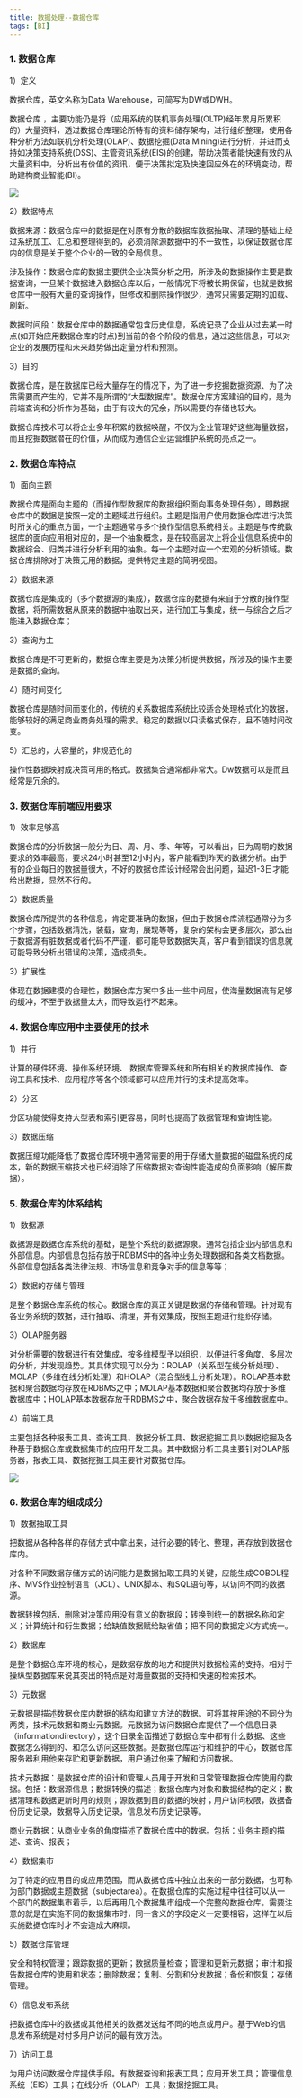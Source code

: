 ```yaml
---
title: 数据处理--数据仓库
tags: [BI]
---
```


### 1. 数据仓库

1）定义

数据仓库，英文名称为Data Warehouse，可简写为DW或DWH。

数据仓库 ，主要功能仍是将（应用系统的联机事务处理(OLTP)经年累月所累积的）大量资料，透过数据仓库理论所特有的资料储存架构，进行组织整理，使用各种分析方法如联机分析处理(OLAP)、数据挖掘(Data Mining)进行分析，并进而支持如决策支持系统(DSS)、主管资讯系统(EIS)的创建，帮助决策者能快速有效的从大量资料中，分析出有价值的资讯，便于决策拟定及快速回应外在的环境变动，帮助建构商业智能(BI)。

![](/images/other/data-analysis/warehouse-structure.png)

2）数据特点

数据来源：数据仓库中的数据是在对原有分散的数据库数据抽取、清理的基础上经过系统加工、汇总和整理得到的，必须消除源数据中的不一致性，以保证数据仓库内的信息是关于整个企业的一致的全局信息。

涉及操作：数据仓库的数据主要供企业决策分析之用，所涉及的数据操作主要是数据查询，一旦某个数据进入数据仓库以后，一般情况下将被长期保留，也就是数据仓库中一般有大量的查询操作，但修改和删除操作很少，通常只需要定期的加载、刷新。

数据时间段：数据仓库中的数据通常包含历史信息，系统记录了企业从过去某一时点(如开始应用数据仓库的时点)到当前的各个阶段的信息，通过这些信息，可以对企业的发展历程和未来趋势做出定量分析和预测。

3）目的

数据仓库，是在数据库已经大量存在的情况下，为了进一步挖掘数据资源、为了决策需要而产生的，它并不是所谓的“大型数据库”。数据仓库方案建设的目的，是为前端查询和分析作为基础，由于有较大的冗余，所以需要的存储也较大。

数据仓库技术可以将企业多年积累的数据唤醒，不仅为企业管理好这些海量数据，而且挖掘数据潜在的价值，从而成为通信企业运营维护系统的亮点之一。

### 2. 数据仓库特点

1）面向主题

数据仓库是面向主题的（而操作型数据库的数据组织面向事务处理任务），即数据仓库中的数据是按照一定的主题域进行组织。主题是指用户使用数据仓库进行决策时所关心的重点方面，一个主题通常与多个操作型信息系统相关。主题是与传统数据库的面向应用相对应的，是一个抽象概念，是在较高层次上将企业信息系统中的数据综合、归类并进行分析利用的抽象。每一个主题对应一个宏观的分析领域。数据仓库排除对于决策无用的数据，提供特定主题的简明视图。

2）数据来源

数据仓库是集成的（多个数据源的集成），数据仓库的数据有来自于分散的操作型数据，将所需数据从原来的数据中抽取出来，进行加工与集成，统一与综合之后才能进入数据仓库；

3）查询为主

数据仓库是不可更新的，数据仓库主要是为决策分析提供数据，所涉及的操作主要是数据的查询。

4）随时间变化

数据仓库是随时间而变化的，传统的关系数据库系统比较适合处理格式化的数据，能够较好的满足商业商务处理的需求。稳定的数据以只读格式保存，且不随时间改变。

5）汇总的，大容量的，非规范化的

操作性数据映射成决策可用的格式。数据集合通常都非常大。Dw数据可以是而且经常是冗余的。

### 3. 数据仓库前端应用要求

1）效率足够高

数据仓库的分析数据一般分为日、周、月、季、年等，可以看出，日为周期的数据要求的效率最高，要求24小时甚至12小时内，客户能看到昨天的数据分析。由于有的企业每日的数据量很大，不好的数据仓库设计经常会出问题，延迟1-3日才能给出数据，显然不行的。

2）数据质量

数据仓库所提供的各种信息，肯定要准确的数据，但由于数据仓库流程通常分为多个步骤，包括数据清洗，装载，查询，展现等等，复杂的架构会更多层次，那么由于数据源有脏数据或者代码不严谨，都可能导致数据失真，客户看到错误的信息就可能导致分析出错误的决策，造成损失。

3）扩展性

体现在数据建模的合理性，数据仓库方案中多出一些中间层，使海量数据流有足够的缓冲，不至于数据量太大，而导致运行不起来。

### 4. 数据仓库应用中主要使用的技术

1）并行

计算的硬件环境、操作系统环境、 数据库管理系统和所有相关的数据库操作、查询工具和技术、应用程序等各个领域都可以应用并行的技术提高效率。

2）分区

分区功能使得支持大型表和索引更容易，同时也提高了数据管理和查询性能。

3）数据压缩

数据压缩功能降低了数据仓库环境中通常需要的用于存储大量数据的磁盘系统的成本，新的数据压缩技术也已经消除了压缩数据对查询性能造成的负面影响（解压数据）。

### 5. 数据仓库的体系结构

1）数据源

数据源是数据仓库系统的基础，是整个系统的数据源泉。通常包括企业内部信息和外部信息。内部信息包括存放于RDBMS中的各种业务处理数据和各类文档数据。外部信息包括各类法律法规、市场信息和竞争对手的信息等等；

2）数据的存储与管理

是整个数据仓库系统的核心。数据仓库的真正关键是数据的存储和管理。针对现有各业务系统的数据，进行抽取、清理，并有效集成，按照主题进行组织存储。

3）OLAP服务器

对分析需要的数据进行有效集成，按多维模型予以组织，以便进行多角度、多层次的分析，并发现趋势。其具体实现可以分为：ROLAP（关系型在线分析处理）、MOLAP（多维在线分析处理）和HOLAP（混合型线上分析处理）。ROLAP基本数据和聚合数据均存放在RDBMS之中；MOLAP基本数据和聚合数据均存放于多维数据库中；HOLAP基本数据存放于RDBMS之中，聚合数据存放于多维数据库中。

4）前端工具

主要包括各种报表工具、查询工具、数据分析工具、数据挖掘工具以数据挖掘及各种基于数据仓库或数据集市的应用开发工具。其中数据分析工具主要针对OLAP服务器，报表工具、数据挖掘工具主要针对数据仓库。

![](/images/other/data-analysis/warehouse-system.jpg)

### 6. 数据仓库的组成成分

1）数据抽取工具

把数据从各种各样的存储方式中拿出来，进行必要的转化、整理，再存放到数据仓库内。

对各种不同数据存储方式的访问能力是数据抽取工具的关键，应能生成COBOL程序、MVS作业控制语言（JCL）、UNIX脚本、和SQL语句等，以访问不同的数据源。

数据转换包括，删除对决策应用没有意义的数据段；转换到统一的数据名称和定义；计算统计和衍生数据；给缺值数据赋给缺省值；把不同的数据定义方式统一。

2）数据库

是整个数据仓库环境的核心，是数据存放的地方和提供对数据检索的支持。相对于操纵型数据库来说其突出的特点是对海量数据的支持和快速的检索技术。

3）元数据

元数据是描述数据仓库内数据的结构和建立方法的数据。可将其按用途的不同分为两类，技术元数据和商业元数据。元数据为访问数据仓库提供了一个信息目录（informationdirectory），这个目录全面描述了数据仓库中都有什么数据、这些数据怎么得到的、和怎么访问这些数据。是数据仓库运行和维护的中心，数据仓库服务器利用他来存贮和更新数据，用户通过他来了解和访问数据。

技术元数据：是数据仓库的设计和管理人员用于开发和日常管理数据仓库使用的数据。包括：数据源信息；数据转换的描述；数据仓库内对象和数据结构的定义；数据清理和数据更新时用的规则；源数据到目的数据的映射；用户访问权限，数据备份历史记录，数据导入历史记录，信息发布历史记录等。

商业元数据：从商业业务的角度描述了数据仓库中的数据。包括：业务主题的描述、查询、报表；

4）数据集市

为了特定的应用目的或应用范围，而从数据仓库中独立出来的一部分数据，也可称为部门数据或主题数据（subjectarea）。在数据仓库的实施过程中往往可以从一个部门的数据集市着手，以后再用几个数据集市组成一个完整的数据仓库。需要注意的就是在实施不同的数据集市时，同一含义的字段定义一定要相容，这样在以后实施数据仓库时才不会造成大麻烦。

5）数据仓库管理

安全和特权管理；跟踪数据的更新；数据质量检查；管理和更新元数据；审计和报告数据仓库的使用和状态；删除数据；复制、分割和分发数据；备份和恢复；存储管理。

6）信息发布系统

把数据仓库中的数据或其他相关的数据发送给不同的地点或用户。基于Web的信息发布系统是对付多用户访问的最有效方法。

7）访问工具

为用户访问数据仓库提供手段。有数据查询和报表工具；应用开发工具；管理信息系统（EIS）工具；在线分析（OLAP）工具；数据挖掘工具。